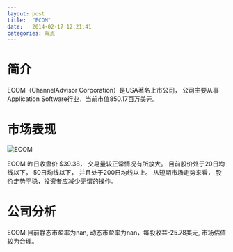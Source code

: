 ```yaml
---
layout: post
title:  "ECOM"
date:   2014-02-17 12:21:41
categories: 观点
---
```


# 简介
ECOM（ChannelAdvisor Corporation）是USA著名上市公司，
公司主要从事Application Software行业，当前市值850.17百万美元。

# 市场表现

![ECOM](http://finviz.com/chart.ashx?t=ECOM&ty=c&ta=1&p=d&s=l)

ECOM 昨日收盘价 $39.38，
交易量较正常情况有所放大。
目前股价处于20日均线以下，
50日均线以下，
并且处于200日均线以上。
从短期市场走势来看，
股价走势平稳，投资者应减少无谓的操作。

# 公司分析
ECOM 目前静态市盈率为nan, 动态市盈率为nan，每股收益-25.78美元,
市场估值较为合理。
